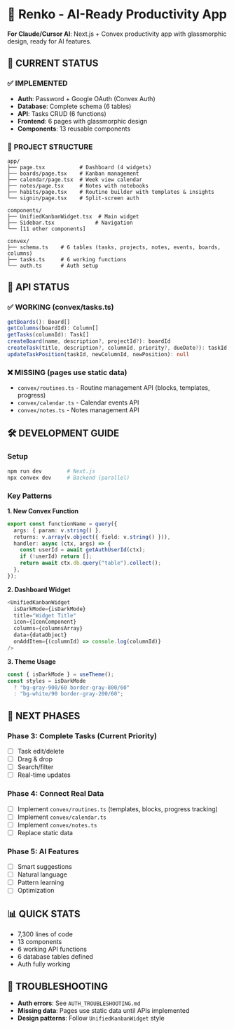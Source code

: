 # 🎯 Renko - AI-Ready Productivity App

**For Claude/Cursor AI**: Next.js + Convex productivity app with glassmorphic design, ready for AI features.

## 🚀 **CURRENT STATUS**

### ✅ **IMPLEMENTED**

- **Auth**: Password + Google OAuth (Convex Auth)
- **Database**: Complete schema (6 tables)
- **API**: Tasks CRUD (6 functions)
- **Frontend**: 6 pages with glassmorphic design
- **Components**: 13 reusable components

### 📁 **PROJECT STRUCTURE**

```
app/
├── page.tsx           # Dashboard (4 widgets)
├── boards/page.tsx    # Kanban management
├── calendar/page.tsx  # Week view calendar
├── notes/page.tsx     # Notes with notebooks
├── habits/page.tsx    # Routine builder with templates & insights
└── signin/page.tsx    # Split-screen auth

components/
├── UnifiedKanbanWidget.tsx  # Main widget
├── Sidebar.tsx             # Navigation
└── [11 other components]

convex/
├── schema.ts    # 6 tables (tasks, projects, notes, events, boards, columns)
├── tasks.ts     # 6 working functions
└── auth.ts      # Auth setup
```

## 🔌 **API STATUS**

### ✅ **WORKING** (convex/tasks.ts)

```typescript
getBoards(): Board[]
getColumns(boardId): Column[]
getTasks(columnId): Task[]
createBoard(name, description?, projectId?): boardId
createTask(title, description?, columnId, priority?, dueDate?): taskId
updateTaskPosition(taskId, newColumnId, newPosition): null
```

### ❌ **MISSING** (pages use static data)

- `convex/routines.ts` - Routine management API (blocks, templates, progress)
- `convex/calendar.ts` - Calendar events API
- `convex/notes.ts` - Notes management API

## 🛠️ **DEVELOPMENT GUIDE**

### **Setup**

```bash
npm run dev        # Next.js
npx convex dev     # Backend (parallel)
```

### **Key Patterns**

**1. New Convex Function**

```typescript
export const functionName = query({
  args: { param: v.string() },
  returns: v.array(v.object({ field: v.string() })),
  handler: async (ctx, args) => {
    const userId = await getAuthUserId(ctx);
    if (!userId) return [];
    return await ctx.db.query("table").collect();
  },
});
```

**2. Dashboard Widget**

```typescript
<UnifiedKanbanWidget
  isDarkMode={isDarkMode}
  title="Widget Title"
  icon={IconComponent}
  columns={columnsArray}
  data={dataObject}
  onAddItem={(columnId) => console.log(columnId)}
/>
```

**3. Theme Usage**

```typescript
const { isDarkMode } = useTheme();
const styles = isDarkMode
  ? "bg-gray-900/60 border-gray-800/60"
  : "bg-white/90 border-gray-200/60";
```

## 🎯 **NEXT PHASES**

### **Phase 3: Complete Tasks** (Current Priority)

- [ ] Task edit/delete
- [ ] Drag & drop
- [ ] Search/filter
- [ ] Real-time updates

### **Phase 4: Connect Real Data**

- [ ] Implement `convex/routines.ts` (templates, blocks, progress tracking)
- [ ] Implement `convex/calendar.ts`
- [ ] Implement `convex/notes.ts`
- [ ] Replace static data

### **Phase 5: AI Features**

- [ ] Smart suggestions
- [ ] Natural language
- [ ] Pattern learning
- [ ] Optimization

## 📊 **QUICK STATS**

- 7,300 lines of code
- 13 components
- 6 working API functions
- 6 database tables defined
- Auth fully working

## 🔧 **TROUBLESHOOTING**

- **Auth errors**: See `AUTH_TROUBLESHOOTING.md`
- **Missing data**: Pages use static data until APIs implemented
- **Design patterns**: Follow `UnifiedKanbanWidget` style
